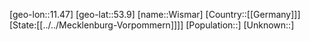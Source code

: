 ﻿---
location: [53.9,11.47]
type: City
tags:
- geo/City


SpocWebEntityId: 35655
isDeleted: false
confidential: public

---
[geo-lon::11.47]
[geo-lat::53.9]
[name::Wismar]
[Country::[[Germany]]]
[State:[[../../Mecklenburg-Vorpommern]]]]
[Population::]
[Unknown::]

